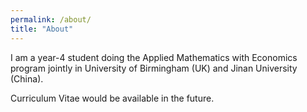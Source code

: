 ```yaml
---
permalink: /about/
title: "About"
---
```


I am a year-4 student doing the Applied Mathematics with Economics program jointly in University of Birmingham (UK) and Jinan University (China). 

Curriculum Vitae would be available in the future.
